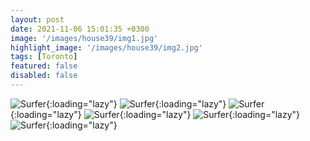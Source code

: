 ```yaml
---
layout: post
date: 2021-11-06 15:01:35 +0300
image: '/images/house39/img1.jpg'
highlight_image: '/images/house39/img2.jpg'
tags: [Toronto]
featured: false
disabled: false
---
```


![Surfer]({{site.baseurl}}/images/house39/img3.jpg){:loading="lazy"}
![Surfer]({{site.baseurl}}/images/house39/img4.jpg){:loading="lazy"}
![Surfer]({{site.baseurl}}/images/house39/img5.jpg){:loading="lazy"}
![Surfer]({{site.baseurl}}/images/house39/img6.jpg){:loading="lazy"}
![Surfer]({{site.baseurl}}/images/house39/img7.jpg){:loading="lazy"}
![Surfer]({{site.baseurl}}/images/house39/img8.jpg){:loading="lazy"} 
